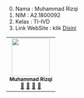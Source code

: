 
0. Nama  : Muhammad Rizqi
1. NIM   : A2.1800092
2. Kelas : TI-IVD
3. Link WebSite  : klik [Disini](https://a21800092.000webhostapp.com)

<!-- ALL-CONTRIBUTORS-LIST:START - Do not remove or modify this section -->
<!-- prettier-ignore-start -->
<!-- markdownlint-disable -->
<table>
  <tr>
    <td align="center"><a href="#"><img src="https://avatars3.githubusercontent.com/u/61678517?s=400&v=4" width="100px;" alt=""/><br /><sub><b>Muhammad Rizqi</b></sub></a><br /><a href="#" title="Link Repo">🔗</a> <a href="#" title="Documentation">📖</a> <a href="#" title="Profile">👀</a> <a href="#" title="Talks">📢</a></td>
